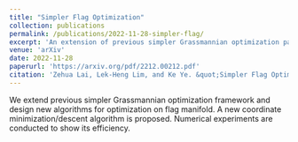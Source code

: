 ```yaml
---
title: "Simpler Flag Optimization"
collection: publications
permalink: /publications/2022-11-28-simpler-flag/
excerpt: 'An extension of previous simpler Grassmannian optimization paper.'
venue: 'arXiv'
date: 2022-11-28
paperurl: 'https://arxiv.org/pdf/2212.00212.pdf'
citation: 'Zehua Lai, Lek-Heng Lim, and Ke Ye. &quot;Simpler Flag Optimization.&quot; arXiv e-prints (2021): arXiv-2212.00212.'
---
```

We extend previous simpler Grassmannian optimization framework and design new algorithms for optimization on flag manifold. A new coordinate minimization/descent algorithm is proposed. Numerical experiments are conducted to show its efficiency.
